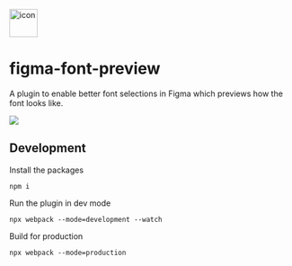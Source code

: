 <img src="https://github.com/nitinrgupta/figma-font-preview/blob/develop/repo-assets/icon.png" alt="icon" height="50"></img>
# figma-font-preview

A plugin to enable better font selections in Figma which previews how the font looks like.

![](https://github.com/nitinrgupta/figma-font-preview/blob/develop/repo-assets/banner.png)



## Development

Install the packages 
```
npm i
```


Run the plugin in dev mode
```
npx webpack --mode=development --watch
```


Build for production
```
npx webpack --mode=production
```
